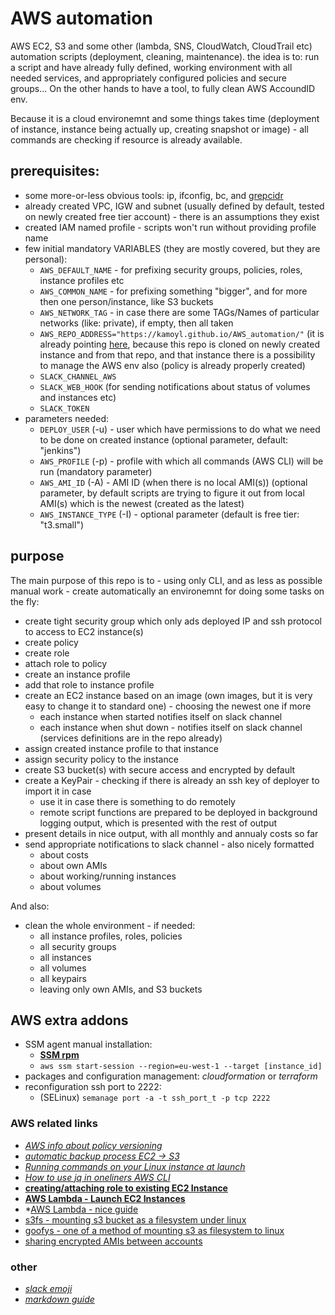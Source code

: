 # AWS automation
AWS EC2, S3 and some other (lambda, SNS, CloudWatch, CloudTrail etc) automation scripts (deployment, cleaning, maintenance). the idea is to: run a script and have already fully defined, working environment with all needed services, and appropriately configured policies and secure groups... On the other hands to have a tool, to fully clean AWS AccoundID env.

Because it is a cloud environemnt and some things takes time (deployment of instance, instance being actually up, creating snapshot or image) - all commands are checking if resource is already available.

## prerequisites:
- some more-or-less obvious tools: ip, ifconfig, bc, and [grepcidr](http://www.pc-tools.net/unix/grepcidr/)
- already created VPC, IGW and subnet (usually defined by default, tested on newly created free tier account) - there is an assumptions they exist
- created IAM named profile - scripts won't run without providing profile name
- few initial mandatory VARIABLES (they are mostly covered, but they are personal):
  - ```AWS_DEFAULT_NAME``` - for prefixing security groups, policies, roles, instance profiles etc
  - ```AWS_COMMON_NAME``` - for prefixing something "bigger", and for more then one person/instance, like S3 buckets
  - ```AWS_NETWORK_TAG``` - in case there are some TAGs/Names of particular networks (like: private), if empty, then all taken
  - ```AWS_REPO_ADDRESS="https://kamoyl.github.io/AWS_automation/"``` (it is already pointing [here](https://kamoyl.github.io/AWS_automation/), because this repo is cloned on newly created instance and from that repo, and that instance there is a possibility to manage the AWS env also (policy is already properly created)
  - ```SLACK_CHANNEL_AWS```
  - ```SLACK_WEB_HOOK``` (for sending notifications about status of volumes and instances etc)
  - ```SLACK_TOKEN```
- parameters needed:
  - ```DEPLOY_USER``` (-u) - user which have permissions to do what we need to be done on created instance (optional parameter, default: "jenkins")
  - ```AWS_PROFILE``` (-p) - profile with which all commands (AWS CLI) will be run (mandatory parameter)
  - ```AWS_AMI_ID```  (-A) - AMI ID (when there is no local AMI(s)) (optional parameter, by default scripts are trying to figure it out from local AMI(s) which is the newest (created as the latest)
  - ```AWS_INSTANCE_TYPE``` (-I) - optional parameter (default is free tier: "t3.small")
  
## purpose

The main purpose of this repo is to - using only CLI, and as less as possible manual work - create automatically an environemnt for doing some tasks on the fly:
- create tight security group which only ads deployed IP and ssh protocol to access to EC2 instance(s)
- create policy
- create role
- attach role to policy
- create an instance profile
- add that role to instance profile
- create an EC2 instance based on an image (own images, but it is very easy to change it to standard one) - choosing the newest one if more
  - each instance when started notifies itself on slack channel
  - each instance when shut down - notifies itself on slack channel (services definitions are in the repo already)
- assign created instance profile to that instance
- assign security policy to the instance 
- create S3 bucket(s) with secure access and encrypted by default
- create a KeyPair - checking if there is already an ssh key of deployer to import it in case
  - use it in case there is something to do remotely
  - remote script functions are prepared to be deployed in background logging output, which is presented with the rest of output
- present details in nice output, with all monthly and annualy costs so far
- send appropriate notifications to slack channel - also nicely formatted
  - about costs
  - about own AMIs
  - about working/running instances
  - about volumes 

And also:
- clean the whole environment - if needed:
  - all instance profiles, roles, policies
  - all security groups
  - all instances
  - all volumes
  - all keypairs
  - leaving only own AMIs, and S3 buckets
  
## AWS extra addons

- SSM agent manual installation:
  - **[SSM rpm](https://s3.eu-west-1.amazonaws.com/amazon-ssm-eu-west-1/latest/linux_amd64/amazon-ssm-agent.rpm)**
  - ```aws ssm start-session --region=eu-west-1 --target [instance_id]```
- packages and configuration management: *cloudformation* or *terraform*
- reconfiguration ssh port to 2222:
  - (SELinux) ```semanage port -a -t ssh_port_t -p tcp 2222```

### AWS related links

- *[AWS info about policy versioning](https://docs.aws.amazon.com/IAM/latest/UserGuide/reference_policies_elements_version.html)*
- *[automatic backup process EC2 -> S3](https://aws.amazon.com/blogs/startups/how-to-back-up-workloads-with-amazon-s3-ebs/)*
- *[Running commands on your Linux instance at launch](https://docs.aws.amazon.com/AWSEC2/latest/UserGuide/user-data.html)*
- *[How to use jq in oneliners AWS CLI](https://medium.com/circuitpeople/aws-cli-with-jq-and-bash-9d54e2eabaf1)*
- **[creating/attaching role to existing EC2 Instance](https://aws.amazon.com/blogs/security/new-attach-an-aws-iam-role-to-an-existing-amazon-ec2-instance-by-using-the-aws-cli/)**
- **[AWS Lambda - Launch EC2 Instances](https://medium.com/appgambit/aws-lambda-launch-ec2-instances-40d32d93fb58)**
- *[AWS Lambda - nice guide](https://stackify.com/aws-lambda-with-python-a-complete-getting-started-guide/)
- [s3fs - mounting s3 bucket as a filesystem under linux](https://github.com/s3fs-fuse/s3fs-fuse)
- [goofys - one of a method of mounting s3 as filesystem to linux](https://github.com/kahing/goofys)
- [sharing encrypted AMIs between accounts](https://aws.amazon.com/blogs/security/how-to-share-encrypted-amis-across-accounts-to-launch-encrypted-ec2-instances/)
### other
- *[slack emoji](https://www.webfx.com/tools/emoji-cheat-sheet)*
- *[markdown guide](https://www.markdownguide.org/basic-syntax)*
